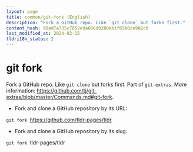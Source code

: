 ```yaml
---
layout: page
title: common/git-fork (English)
description: "Fork a GitHub repo. Like `git clone` but forks first."
content_hash: 90ad7a735c7852e9a6b6d0280eb1f65b0ce902c0
last_modified_at: 2024-02-15
tldri18n_status: 2
---
```

# git fork

Fork a GitHub repo. Like `git clone` but forks first.
Part of `git-extras`.
More information: <https://github.com/tj/git-extras/blob/master/Commands.md#git-fork>.

- Fork and clone a GitHub repository by its URL:

`git fork `<span class="tldr-var badge badge-pill bg-dark-lm bg-white-dm text-white-lm text-dark-dm font-weight-bold">https://github.com/tldr-pages/tldr</span>

- Fork and clone a GitHub repository by its slug:

`git fork `<span class="tldr-var badge badge-pill bg-dark-lm bg-white-dm text-white-lm text-dark-dm font-weight-bold">tldr-pages/tldr</span>
